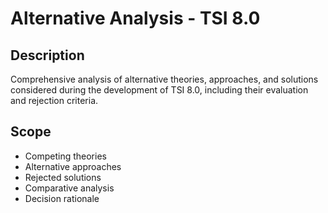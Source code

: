 # Alternative Analysis - TSI 8.0

## Description
Comprehensive analysis of alternative theories, approaches, and solutions considered during the development of TSI 8.0, including their evaluation and rejection criteria.

## Scope
- Competing theories
- Alternative approaches
- Rejected solutions
- Comparative analysis
- Decision rationale